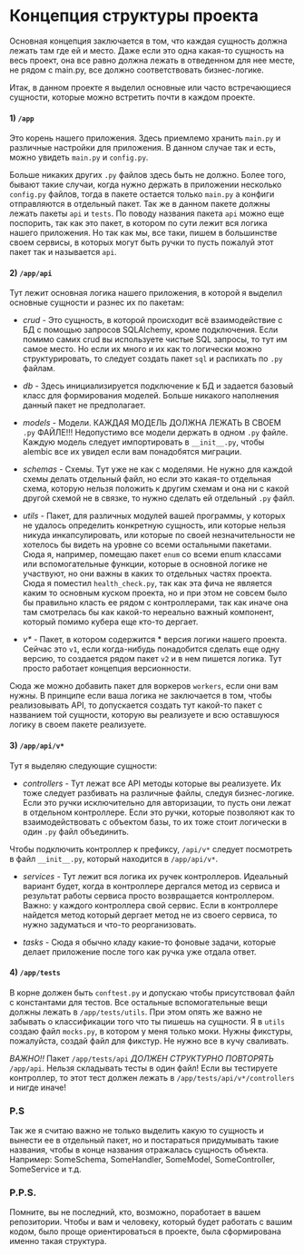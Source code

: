 # Концепция структуры проекта
Основная концепция заключается в том, что каждая сущность должна лежать там где ей и место. 
Даже если это одна какая-то сущность на весь проект, она все равно должна лежать в отведенном для нее месте, 
не рядом с main.py, все должно соответствовать бизнес-логике.

Итак, в данном проекте я выделил основные или часто встречающиеся сущности, которые можно встретить почти в каждом проекте.
#### 1) `/app`
Это корень нашего приложения. Здесь приемлемо хранить `main.py` и 
различные настройки для приложения. В данном случае так и есть, 
можно увидеть `main.py` и `config.py`.
    
Больше никаких других `.py` файлов здесь быть не должно. Более того, бывают такие случаи, 
когда нужно держать в приложении несколько `config.py` файлов, тогда в пакете остается 
только `main.py` а конфиги отправляются в отдельный пакет.
Так же в данном пакете должны лежать пакеты `api` и `tests`. По поводу названия пакета `api` 
можно еще поспорить, так как это пакет, в котором по сути лежит вся логика нашего приложения. 
Но так как мы, все таки, пишем в большинстве своем сервисы, в которых могут быть ручки 
то пусть пожалуй этот пакет так и называется `api`.
  
#### 2) `/app/api`
Тут лежит основная логика нашего приложения, в которой я выделил основные сущности и разнес их по пакетам:

- _crud_ - Это сущность, в которой происходит всё взаимодействие с БД с 
помощью запросов SQLAlchemy, кроме подключения. Если помимо самих crud вы 
используете чистые SQL запросы, то тут им самое место. Но если их много и их 
как то логически можно структурировать, то следует создать пакет 
`sql` и распихать по `.py` файлам.

- _db_ - Здесь инициализируется подключение к БД и задается базовый класс для формирования моделей. 
Больше никакого наполнения данный пакет не предполагает.

- _models_ - Модели. КАЖДАЯ МОДЕЛЬ ДОЛЖНА ЛЕЖАТЬ В СВОЕМ `.py` ФАЙЛЕ!!! 
Недопустимо все модели держать в одном `.py` файле. Каждую модель следует импортировать в `__init__.py`, 
чтобы alembic все их увидел если вам понадобятся миграции.

- _schemas_ - Схемы. Тут уже не как с моделями. Не нужно для каждой схемы делать отдельный файл, 
но если это какая-то отдельная схема, которую нельзя положить к другим схемам и она ни с какой другой 
схемой не в связке, то нужно сделать ей отдельный `.py` файл. 
  
- _utils_ - Пакет, для различных модулей вашей программы, у которых не удалось
определить конкретную сущность, или которые нельзя никуда инкапсулировать, или которые по 
своей незначительности не хотелось бы видеть на уровне со всеми остальными пакетами. Сюда я, например, 
помещаю пакет `enum` со всеми enum классами или вспомогательные функции, которые в основной логике не участвуют, 
но они важны в каких то отдельных частях проекта. Сюда я поместил `health_check.py`, так как эта фича 
не является каким то основным куском проекта, но и при этом не совсем было бы правильно класть ее рядом 
с контроллерами, так как иначе она там смотрелась бы как какой-то нереально важный компонент, 
который помимо кубера еще кто-то дергает.

- _v*_ - Пакет, в котором содержится * версия логики нашего проекта. Сейчас это `v1`, 
если когда-нибудь понадобится сделать еще одну версию, то создается рядом пакет `v2` и в нем пишется логика. 
Тут просто работает концепция версионности.

Сюда же можно добавить пакет для воркеров `workers`, если они вам нужны. 
В принципе если ваша логика не заключается в том, чтобы реализовывать API, 
то допускается создать тут какой-то пакет с названием той сущности, которую 
вы реализуете и всю оставшуюся логику в своем пакете реализуете.

#### 3) `/app/api/v*`
Тут я выделяю следующие сущности:
- _controllers_ - Тут лежат все API методы которые вы реализуете. Их тоже следует разбивать 
на различные файлы, следуя бизнес-логике. Если это ручки исключительно для авторизации, 
то пусть они лежат в отдельном контроллере. Если это ручки, которые позволяют как то взаимодействовать 
с объектом базы, то их тоже стоит логически в один `.py` файл объединить. 
  
Чтобы подключить контроллер к префиксу, `/api/v*` следует посмотреть в файл `__init__.py`, 
который находится в `/app/api/v*`.
  
- _services_ - Тут лежит вся логика их ручек контроллеров. Идеальный вариант будет, когда в 
контроллере дергался метод из сервиса и результат работы сервиса просто возвращается контроллером. 
Важно: у каждого контроллера свой сервис. Если в контроллере найдется метод который дергает метод 
не из своего сервиса, то нужно задуматься и что-то реорганизовать.
  
- _tasks_ - Сюда я обычно кладу какие-то фоновые задачи, которые делает приложение 
после того как ручка уже отдала ответ.

#### 4) `/app/tests`
В корне должен быть `conftest.py` и допускаю чтобы присутствовал файл с константами для тестов. 
Все остальные вспомогательные вещи должны лежать в `/app/tests/utils`. При этом опять же важно не забывать о 
классификации того что ты пишешь на сущности. Я в `utils` создаю файл `mocks.py`, в котором у меня только моки. 
Нужны фикстуры, пожалуйста, создай файл для фикстур. Не нужно все в кучу сваливать. 
    
_ВАЖНО!!_
Пакет `/app/tests/api` _ДОЛЖЕН СТРУКТУРНО ПОВТОРЯТЬ_ `/app/api`. 
Нельзя складывать тесты в один файл! Если вы тестируете контроллер, 
то этот тест должен лежать в `/app/tests/api/v*/controllers` и нигде иначе!

### P.S
Так же я считаю важно не только выделить какую то сущность и вынести ее в отдельный пакет, 
но и постараться придумывать такие названия, чтобы в конце названия 
отражалась сущность объекта. Например: 
SomeSchema, SomeHandler, SomeModel, SomeController, SomeService и т.д.

### P.P.S.
Помните, вы не последний, кто, возможно, поработает в вашем репозитории. 
Чтобы и вам и человеку, который будет работать с вашим кодом, было проще 
ориентироваться в проекте, была сформирована именно такая структура.

